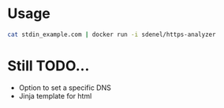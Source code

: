 # Usage
```bash
cat stdin_example.com | docker run -i sdenel/https-analyzer
```

# Still TODO...
* Option to set a specific DNS
* Jinja template for html